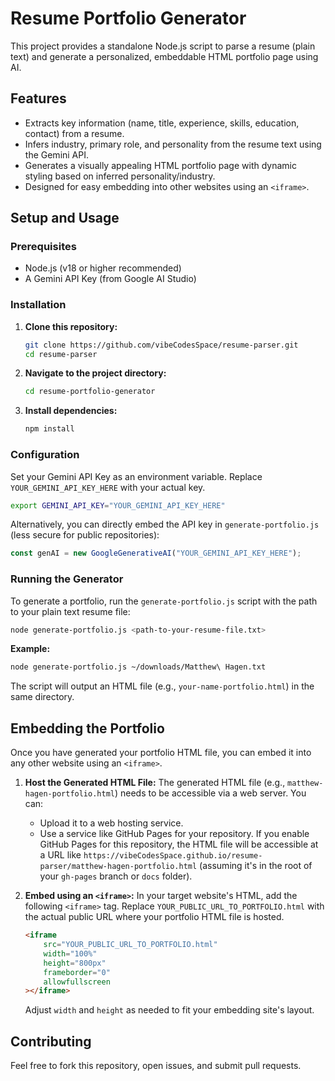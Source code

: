 # Resume Portfolio Generator

This project provides a standalone Node.js script to parse a resume (plain text) and generate a personalized, embeddable HTML portfolio page using AI.

## Features

- Extracts key information (name, title, experience, skills, education, contact) from a resume.
- Infers industry, primary role, and personality from the resume text using the Gemini API.
- Generates a visually appealing HTML portfolio page with dynamic styling based on inferred personality/industry.
- Designed for easy embedding into other websites using an `<iframe>`.

## Setup and Usage

### Prerequisites

- Node.js (v18 or higher recommended)
- A Gemini API Key (from Google AI Studio)

### Installation

1.  **Clone this repository:**
    ```bash
    git clone https://github.com/vibeCodesSpace/resume-parser.git
    cd resume-parser
    ```

2.  **Navigate to the project directory:**
    ```bash
    cd resume-portfolio-generator
    ```

3.  **Install dependencies:**
    ```bash
    npm install
    ```

### Configuration

Set your Gemini API Key as an environment variable. Replace `YOUR_GEMINI_API_KEY_HERE` with your actual key.

```bash
export GEMINI_API_KEY="YOUR_GEMINI_API_KEY_HERE"
```

Alternatively, you can directly embed the API key in `generate-portfolio.js` (less secure for public repositories):

```javascript
const genAI = new GoogleGenerativeAI("YOUR_GEMINI_API_KEY_HERE");
```

### Running the Generator

To generate a portfolio, run the `generate-portfolio.js` script with the path to your plain text resume file:

```bash
node generate-portfolio.js <path-to-your-resume-file.txt>
```

**Example:**

```bash
node generate-portfolio.js ~/downloads/Matthew\ Hagen.txt
```

The script will output an HTML file (e.g., `your-name-portfolio.html`) in the same directory.

## Embedding the Portfolio

Once you have generated your portfolio HTML file, you can embed it into any other website using an `<iframe>`.

1.  **Host the Generated HTML File:**
    The generated HTML file (e.g., `matthew-hagen-portfolio.html`) needs to be accessible via a web server. You can:
    *   Upload it to a web hosting service.
    *   Use a service like GitHub Pages for your repository. If you enable GitHub Pages for this repository, the HTML file will be accessible at a URL like `https://vibeCodesSpace.github.io/resume-parser/matthew-hagen-portfolio.html` (assuming it's in the root of your `gh-pages` branch or `docs` folder).

2.  **Embed using an `<iframe>`:**
    In your target website's HTML, add the following `<iframe>` tag. Replace `YOUR_PUBLIC_URL_TO_PORTFOLIO.html` with the actual public URL where your portfolio HTML file is hosted.

    ```html
    <iframe 
        src="YOUR_PUBLIC_URL_TO_PORTFOLIO.html" 
        width="100%" 
        height="800px" 
        frameborder="0" 
        allowfullscreen
    ></iframe>
    ```

    Adjust `width` and `height` as needed to fit your embedding site's layout.

## Contributing

Feel free to fork this repository, open issues, and submit pull requests.
